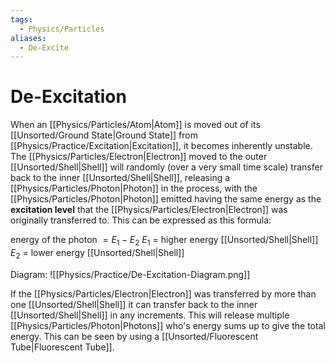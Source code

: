 ```yaml
---
tags:
  - Physics/Particles
aliases:
  - De-Excite
---
```

# De-Excitation
When an [[Physics/Particles/Atom|Atom]] is moved out of its [[Unsorted/Ground State|Ground State]] from [[Physics/Practice/Excitation|Excitation]], it becomes inherently unstable. The [[Physics/Particles/Electron|Electron]] moved to the outer [[Unsorted/Shell|Shell]] will randomly (over a very small time scale) transfer back to the inner [[Unsorted/Shell|Shell]], releasing a [[Physics/Particles/Photon|Photon]] in the process, with the [[Physics/Particles/Photon|Photon]] emitted having the same energy as the **excitation level** that the [[Physics/Particles/Electron|Electron]] was originally transferred to. This can be expressed as this formula:

energy of the photon $= E_1 - E_2$
$E_1$ = higher energy [[Unsorted/Shell|Shell]]
$E_2$ = lower energy [[Unsorted/Shell|Shell]]

Diagram:
![[Physics/Practice/De-Excitation-Diagram.png]]

If the [[Physics/Particles/Electron|Electron]] was transferred by more than one [[Unsorted/Shell|Shell]] it can transfer back to the inner [[Unsorted/Shell|Shell]] in any increments. This will release multiple [[Physics/Particles/Photon|Photons]] who's energy sums up to give the total energy.
This can be seen by using a [[Unsorted/Fluorescent Tube|Fluorescent Tube]].

